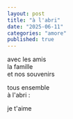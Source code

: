 ```yaml
---
layout: post
title: "à l'abri"
date: "2025-06-11"
categories: "amore"
published: true
---
```


avec les amis  
la famille  
et nos souvenirs  

tous ensemble  
à l'abri :  

je t'aime
